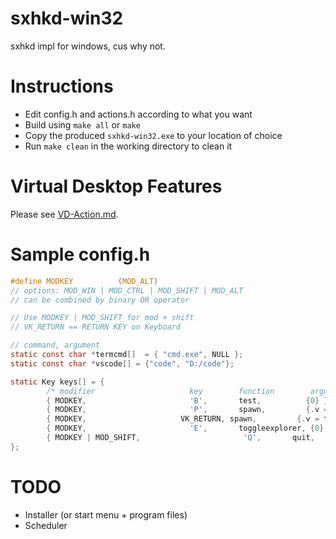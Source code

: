 # sxhkd-win32
sxhkd impl for windows, cus why not.

# Instructions
- Edit config.h and actions.h according to what you want
- Build using `make all` or `make`
- Copy the produced `sxhkd-win32.exe` to your location of choice
- Run `make clean` in the working directory to clean it

# Virtual Desktop Features
Please see [VD-Action.md](./VD-action.md).

# Sample config.h

```c
#define MODKEY          (MOD_ALT)
// options: MOD_WIN | MOD_CTRL | MOD_SHIFT | MOD_ALT
// can be combined by binary OR operator

// Use MODKEY | MOD_SHIFT for mod + shift
// VK_RETURN == RETURN KEY on Keyboard

// command, argument
static const char *termcmd[]  = { "cmd.exe", NULL };
static const char *vscode[] = {"code", "D:/code"};

static Key keys[] = {
        /* modifier                     key        function        argument */
        { MODKEY,                       'B',       test,          {0} },
        { MODKEY,                       'P',       spawn,         {.v = vscode} },
        { MODKEY,                     VK_RETURN, spawn,         {.v = termcmd } },
        { MODKEY,                       'E',       toggleexplorer, {0} },
        { MODKEY | MOD_SHIFT,                       'Q',       quit,          {0} }
};
```

# TODO
- Installer (or start menu + program files)
- Scheduler
